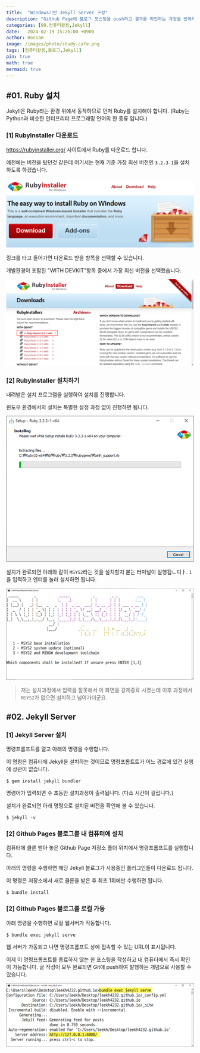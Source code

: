 ```yaml
---
title:  "Windows기반 Jekyll Server 구성"
description: "Github Page에 블로그 포스팅을 push하고 결과를 확인하는 과정을 반복하면 github에서 변환되는 시간이 매우 길게 느껴져서 불편합니다. 그래서 자신의 컴퓨터에서 Jekyll이 직접적으로 작동할 수 있도록 로컬 환경을 구성하고 글을 작성하는 동안은 내 컴퓨터에서 바로 확인한 후 최종적으로 완료되었을 경우에만 github에 push하는 것이 여러모로 편리합니다."
categories: [99.컴퓨터활용,Jekyll]
date:   2024-02-19 15:26:00 +0900
author: Hossam
image: /images/photo/study-cafe.png
tags: [컴퓨터활용,블로그,Jekyll]
pin: true
math: true
mermaid: true
---
```


## #01. Ruby 설치

Jekyll은 Ruby라는 환경 위에서 동작하므로 먼저 Ruby를 설치해야 합니다. (Ruby는 Python과 비슷한 인터프리터 프로그래밍 언어의 한 종류 입니다.)

### [1] RubyInstaller 다운로드

https://rubyinstaller.org/ 사이트에서 Ruby를 다운로드 합니다.

예전에는 버전을 탔던것 같은데 여기서는 현재 기준 가장 최신 버전인 `3.2.3-1`을 설치하도록 하겠습니다.

![img](/images/2024/0219/ruby01.png)

링크를 타고 들어가면 다운로드 받을 항목을 선택할 수 있습니다.

개발환경이 포함된 "WITH DEVKIT"항목 중에서 가장 최신 버전을 선택했습니다.

![img](/images/2024/0219/ruby02.png)


### [2] RubyInstaller 설치하기

내려받은 설치 프로그램을 실행하여 설치를 진행합니다.

윈도우 환경에서의 설치는 특별한 설정 과정 없이 진행하면 됩니다.

![img](/images/2024/0219/ruby03.png)

설치가 완료되면 아래와 같이 `MSYS2`라는 것을 설치할지 붇는 터미널이 실행됩ㄴ디ㅏ. `1`을 입력하고 엔터를 눌러 설치하면 됩니다.

![img](/images/2024/0219/ruby04.png)


> 저는 설치과정에서 입력을 잘못해서 이 화면을 강제종료 시켰는데 이후 과정에서 `MSYS2`가 없으면 설치하고 넘어가더군요.


## #02. Jekyll Server

### [1] Jekyll Server 설치

명령프롬프트를 열고 아래의 명령을 수행합니다.

이 명령은 컴퓨터에 Jekyll을 설치하는 것이므로 명령프롬트트가 어느 경로에 있건 실행에 상관이 없습니다.

```shell
$ gem install jekyll bundler
```

명령어가 입력되면 수 초동안 설치과정이 출력됩니다. (다소 시간이 걸립니다.)

설치가 완료되면 아래 명령으로 설치된 버전을 확인해 볼 수 있습니다.

```shell
$ jekyll -v
```

### [2] Github Pages 블로그를 내 컴퓨터에 설치

컴퓨터에 클론 받아 놓은 Github Page 저장소 폴더 위치에서 명령프롬프트를 실행합니다.

아래의 명령을 수행하면 해당 Jekyll 블로그가 사용중인 플러그인들이 다운로드 됩니다.

이 명령은 저장소에서 새로 클론을 받은 후 최초 1회에만 수행하면 됩니다.

```shell
$ bundle install
```

### [2] Github Pages 블로그를 로컬 가동

아래 명령을 수행하면 로컬 웹서버가 작동합니다.

```shell
$ bundle exec jekyll serve
```

웹 서버가 가동되고 나면 명령프롬프트 상에 접속할 수 있는 URL이 표시됩니다.

이제 이 명령프롬프트를 종료하지 않는 한 포스팅을 작성하고 내 컴퓨터에서 즉시 확인이 가능합니다. 글 작성이 모두 완료되면 Git에 push하여 발행하는 개념으로 사용할 수 있습니다.

![img](/images/2024/0219/jekyll.png)